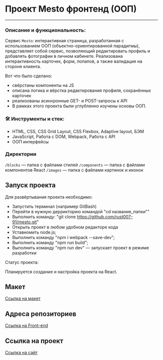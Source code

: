 # Проект Mesto фронтенд (ООП)

---
### Описание и функциональность:

Сервис `Mesto`:
интерактивная страница, разработанная с использованием ООП (объектно-ориентированной парадигмы), представляет собой сервис, позволяющий редактировать профиль и добавлять фотографии в личном кабинете. Реализована интерактивность карточек, форм, попапов, а также валидация на стороне клиента.

Вот что было сделано:

* свёрстаны компоненты на JS
* описана логика и вёрстка редактирования профиля, сохранённых карточек
* реализованы асинхронные GET- и POST-запросы к API
* В рамках этого проекта были углубленно изучены основы ООП.

### 🛠️ Инструменты и стек:
* HTML, CSS, CSS Grid Layout, CSS Flexbox, Adaptive layout, БЭМ
* JavaScript, Работа с DOM, Webpack, Работа с API
* ООП интерфейсы

### Директории

`/blocks` — папка с файлами стилей
`/components` — папка с файлами компонентов React
`/images` — папка с файлами картинок и иконок

## Запуск проекта

Для развёртывания проекта необходимо:
* Запустить терминал (например GitBash)
* Перейти в нужную деррикторию командой "cd название_папки""
* Выполнить команду: "git clone https://github.com/rust007-91/mesto.git"
* Открыть проект в любом удобном редакторе кода
* Уставномить node.js;
* Выполнить команду "npm i webpack --save-dev";
* Выполнить команду "npm run build";
* Выполнить команду "npm run dev" — запускает проект в режиме разработки

Cтатус проекта:

Планируется создание и настройка проекта на React.

## Макет

[Ссылка на макет](https://www.figma.com/file/2cn9N9jSkmxD84oJik7xL7/JavaScript.-Sprint-4?node-id=0-1)

## Адреса репозиториев

[Ссылка на Front-end](https://github.com/rust007-91/mesto.git)

## Ссылка на проект

[Ссылка на сайт](https://rust007-91.github.io/mesto/)



